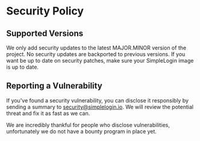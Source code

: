 # Security Policy

## Supported Versions

We only add security updates to the latest MAJOR.MINOR version of the project. No security updates are backported to previous versions. 
If you want be up to date on security patches, make sure your SimpleLogin image is up to date.

## Reporting a Vulnerability

If you've found a security vulnerability, you can disclose it responsibly by sending a summary to security@simplelogin.io. 
We will review the potential threat and fix it as fast as we can. 

We are incredibly thankful for people who disclose vulnerabilities, unfortunately we do not have a bounty program in place yet.


